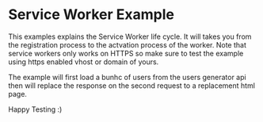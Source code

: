# Service Worker Example
This examples explains the Service Worker life cycle. It will takes you from the registration process to the actvation process of the worker. Note that service workers only works on HTTPS so make sure to test the example using https enabled vhost or domain of yours.

The example will first load a bunhc of users from the users generator api then will replace the response on the second request to a replacement html page.

Happy Testing :)
